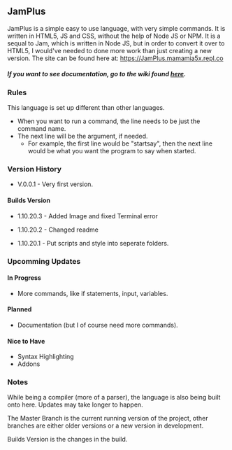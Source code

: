 ## **JamPlus**
JamPlus is a simple easy to use language, with very simple commands. It is written in HTML5, JS and CSS, without the help of Node JS or NPM. It is a sequal to Jam, which is written in Node JS, but in order to convert it over to HTML5, I would've needed to done more work than just creating a new version. The site can be found here at: https://JamPlus.mamamia5x.repl.co


##### *If you want to see documentation, go to the wiki found [here](https://github.com/mamamia5x/JamPlus/wiki).*

### Rules
This language is set up different than other languages.
- When you want to run a command, the line needs to be just the command name.
- The next line will be the argument, if needed.
  - For example, the first line would be "startsay", then the next line would be what you want the program to say when started.

### Version History
* V.0.0.1 - Very first version.

#### Builds Version

* 1.10.20.3 - Added Image and fixed Terminal error

* 1.10.20.2 - Changed readme

* 1.10.20.1 - Put scripts and style into seperate folders.

### Upcomming Updates
#### In Progress
  * More commands, like if statements, input, variables.
#### Planned
  * Documentation (but I of course need more commands).
#### Nice to Have
  * Syntax Highlighting
  * Addons

### Notes
While being a compiler (more of a parser), the language is also being built onto here. Updates may take longer to happen.

The Master Branch is the current running version of the project, other branches are either older versions or a new version in development.

Builds Version is the changes in the build.
